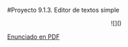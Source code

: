 #Proyecto 9.1.3. Editor de textos simple

<center>
![]()
</center>
          
[Enunciado en PDF][PDF]

[PDF]: https://raw.githubusercontent.com/gobstones/proyectos-jr/master/Proyectos/Cap.9/9.1.3.Editor%20de%20textos%20simple/Recursos/description.pdf "Enunciado de 'Editor de textos simple' en PDF"
